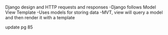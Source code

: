 Django design and HTTP requests and responses
-Django follows Model View Template
-Uses models for storing data
-MVT, view will query a model and then render it with a template

update pg 85
